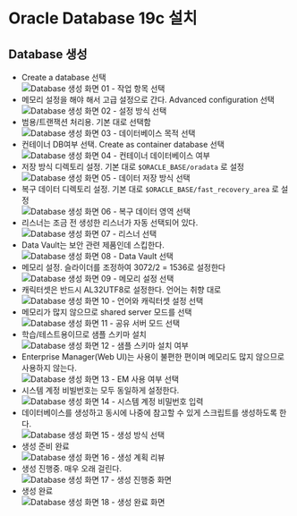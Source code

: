# Oracle Database 19c 설치

## Database 생성

* Create a database 선택   
 ![Database 생성 화면 01 - 작업 항목 선택](images/oracle-install-24.png)
* 메모리 설정을 해야 해서 고급 설정으로 간다. Advanced configuration 선택   
 ![Database 생성 화면 02 - 설정 방식 선택](images/oracle-install-25.png)
* 범용/트랜잭션 처리용. 기본 대로 선택함   
 ![Database 생성 화면 03 - 데이터베이스 목적 선택](images/oracle-install-26.png)
* 컨테이너 DB여부 선택. Create as container database 선택   
 ![Database 생성 화면 04 - 컨테이너 데이터베이스 여부](images/oracle-install-27.png)
* 저장 방식 디렉토리 설정. 기본 대로 `$ORACLE_BASE/oradata` 로 설정   
 ![Database 생성 화면 05 - 데이터 저장 방식 선택](images/oracle-install-28.png)
* 복구 데이터 디렉토리 설정. 기본 대로 `$ORACLE_BASE/fast_recovery_area` 로 설정   
 ![Database 생성 화면 06 - 복구 데이터 영역 선택](images/oracle-install-29.png)
* 리스너는 조금 전 생성한 리스너가 자동 선택되어 있다.   
 ![Database 생성 화면 07 - 리스너 선택](images/oracle-install-30.png)
* Data Vault는 보안 관련 제품인데 스킵한다.   
 ![Database 생성 화면 08 - Data Vault 선택](images/oracle-install-31.png)
* 메모리 설정. 슬라이더를 조정하여 3072/2 = 1536로 설정한다   
 ![Database 생성 화면 09 - 메모리 설정 선택](images/oracle-install-32.png)
* 캐릭터셋은 반드시 AL32UTF8로 설정한다. 언어는 취향 대로   
 ![Database 생성 화면 10 - 언어와 캐릭터셋 설정 선택](images/oracle-install-33.png)
* 메모리가 많지 않으므로 shared server 모드를 선택   
 ![Database 생성 화면 11 - 공유 서버 모드 선택](images/oracle-install-34.png)
* 학습/테스트용이므로 샘플 스키마 설치   
 ![Database 생성 화면 12 - 샘플 스키마 설치 여부](images/oracle-install-35.png)
* Enterprise Manager(Web UI)는 사용이 불편한 편이며 메모리도 많지 않으므로 사용하지 않는다.   
 ![Database 생성 화면 13 - EM 사용 여부 선택](images/oracle-install-36.png)
* 시스템 계정 비빌번호는 모두 동일하게 설정한다.   
 ![Database 생성 화면 14 - 시스템 계정 비밀번호 입력](images/oracle-install-37.png)
* 데이터베이스를 생성하고 동시에 나중에 참고할 수 있게 스크립트를 생성하도록 한다.   
 ![Database 생성 화면 15 - 생성 방식 선택](images/oracle-install-38.png)
* 생성 준비 완료   
 ![Database 생성 화면 16 - 생성 계획 리뷰](images/oracle-install-39.png)
* 생성 진행중. 매우 오래 걸린다.   
 ![Database 생성 화면 17 - 생성 진행중 화면](images/oracle-install-40.png)
* 생성 완료   
 ![Database 생성 화면 18 - 생성 완료 화면](images/oracle-install-41.png)
